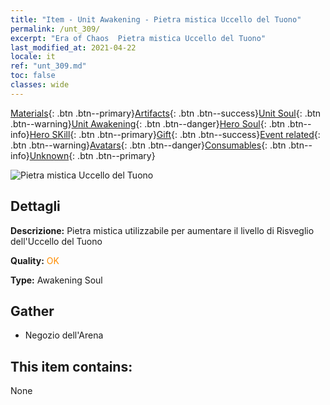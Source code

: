 ```yaml
---
title: "Item - Unit Awakening - Pietra mistica Uccello del Tuono"
permalink: /unt_309/
excerpt: "Era of Chaos  Pietra mistica Uccello del Tuono"
last_modified_at: 2021-04-22
locale: it
ref: "unt_309.md"
toc: false
classes: wide
---
```

 [Materials](/ItemsIT/){: .btn .btn--primary}[Artifacts](/ItemsIT/Artifacts/){: .btn .btn--success}[Unit Soul](/ItemsIT/UnitSoul/){: .btn .btn--warning}[Unit Awakening](/ItemsIT/UnitAwakening/){: .btn .btn--danger}[Hero Soul](/ItemsIT/HeroSoul/){: .btn .btn--info}[Hero SKill](/ItemsIT/HeroSkill/){: .btn .btn--primary}[Gift](/ItemsIT/Gift/){: .btn .btn--success}[Event related](/ItemsIT/Events/){: .btn .btn--warning}[Avatars](/ItemsIT/Avatars/){: .btn .btn--danger}[Consumables](/ItemsIT/Consumables/){: .btn .btn--info}[Unknown](/ItemsIT/Unknown/){: .btn .btn--primary}

 ![Pietra mistica Uccello del Tuono](/images/u/tia_leiniao.jpg)

## Dettagli
 **Descrizione:** Pietra mistica utilizzabile per aumentare il livello di Risveglio dell'Uccello del Tuono

 **Quality:** <span style="color: #FF8C00">OK</span>

 **Type:** Awakening Soul

## Gather

*    Negozio dell'Arena 

## This item contains:

  None

